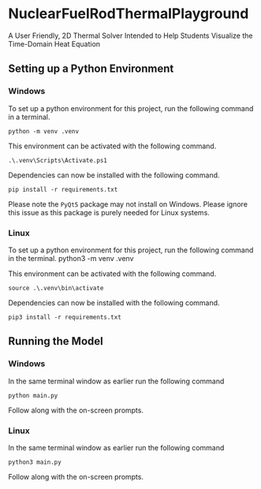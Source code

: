 # NuclearFuelRodThermalPlayground
A User Friendly, 2D Thermal Solver Intended to Help Students Visualize the Time-Domain Heat Equation

## Setting up a Python Environment
### Windows
To set up a python environment for this project, run the following command in a terminal.

    python -m venv .venv

This environment can be activated with the following command.

    .\.venv\Scripts\Activate.ps1
    
Dependencies can now be installed with the following command.

    pip install -r requirements.txt

Please note the `PyQt5` package may not install on Windows.
Please ignore this issue as this package is purely needed for Linux systems.

### Linux
To set up a python environment for this project, run the following command in the terminal.
    python3 -m venv .venv

This environment can be activated with the following command.

    source .\.venv\bin\activate
    
Dependencies can now be installed with the following command.

    pip3 install -r requirements.txt

## Running the Model
### Windows
In the same terminal window as earlier run the following command

    python main.py

Follow along with the on-screen prompts.

### Linux
In the same terminal window as earlier run the following command

    python3 main.py

Follow along with the on-screen prompts.